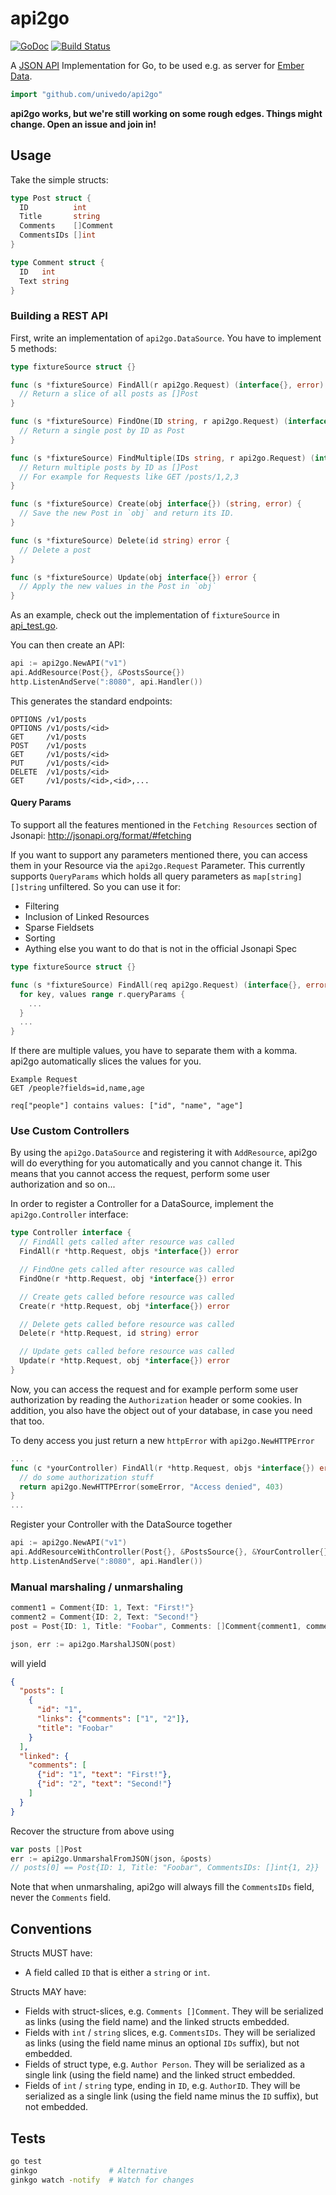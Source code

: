# api2go

[![GoDoc](https://godoc.org/github.com/univedo/api2go?status.svg)](https://godoc.org/github.com/univedo/api2go)
[![Build Status](https://travis-ci.org/univedo/api2go.svg?branch=master)](https://travis-ci.org/univedo/api2go)

A [JSON API](http://jsonapi.org) Implementation for Go, to be used e.g. as server for [Ember Data](https://github.com/emberjs/data).

```go
import "github.com/univedo/api2go"
```

**api2go works, but we're still working on some rough edges. Things might change. Open an issue and join in!**

## Usage

Take the simple structs:

```go
type Post struct {
  ID          int
  Title       string
  Comments    []Comment
  CommentsIDs []int
}

type Comment struct {
  ID   int
  Text string
}
```

### Building a REST API

First, write an implementation of `api2go.DataSource`. You have to implement 5 methods:

```go
type fixtureSource struct {}

func (s *fixtureSource) FindAll(r api2go.Request) (interface{}, error) {
  // Return a slice of all posts as []Post
}

func (s *fixtureSource) FindOne(ID string, r api2go.Request) (interface{}, error) {
  // Return a single post by ID as Post
}

func (s *fixtureSource) FindMultiple(IDs string, r api2go.Request) (interface{}, error) {
  // Return multiple posts by ID as []Post
  // For example for Requests like GET /posts/1,2,3
}

func (s *fixtureSource) Create(obj interface{}) (string, error) {
  // Save the new Post in `obj` and return its ID.
}

func (s *fixtureSource) Delete(id string) error {
  // Delete a post
}

func (s *fixtureSource) Update(obj interface{}) error {
  // Apply the new values in the Post in `obj`
}
```

As an example, check out the implementation of `fixtureSource` in [api_test.go](/api_test.go).

You can then create an API:

```go
api := api2go.NewAPI("v1")
api.AddResource(Post{}, &PostsSource{})
http.ListenAndServe(":8080", api.Handler())
```

This generates the standard endpoints:

```
OPTIONS /v1/posts
OPTIONS /v1/posts/<id>
GET     /v1/posts
POST    /v1/posts
GET     /v1/posts/<id>
PUT     /v1/posts/<id>
DELETE  /v1/posts/<id>
GET     /v1/posts/<id>,<id>,...
```

#### Query Params
To support all the features mentioned in the `Fetching Resources` section of Jsonapi:
http://jsonapi.org/format/#fetching

If you want to support any parameters mentioned there, you can access them in your Resource
via the `api2go.Request` Parameter. This currently supports `QueryParams` which holds
all query parameters as `map[string][]string` unfiltered. So you can use it for:
  * Filtering
  * Inclusion of Linked Resources
  * Sparse Fieldsets
  * Sorting
  * Aything else you want to do that is not in the official Jsonapi Spec

```go
type fixtureSource struct {}

func (s *fixtureSource) FindAll(req api2go.Request) (interface{}, error) {
  for key, values range r.queryParams {
    ...
  }
  ...
}
```

If there are multiple values, you have to separate them with a komma. api2go automatically
slices the values for you.

```
Example Request
GET /people?fields=id,name,age

req["people"] contains values: ["id", "name", "age"]
```

### Use Custom Controllers

By using the `api2go.DataSource` and registering it with `AddResource`,
api2go will do everything for you automatically and you cannot change it. This
means that you cannot access the request, perform some user authorization and so on...

In order to register a Controller for a DataSource, implement the `api2go.Controller` interface:

```go
type Controller interface {
  // FindAll gets called after resource was called
  FindAll(r *http.Request, objs *interface{}) error

  // FindOne gets called after resource was called
  FindOne(r *http.Request, obj *interface{}) error

  // Create gets called before resource was called
  Create(r *http.Request, obj *interface{}) error

  // Delete gets called before resource was called
  Delete(r *http.Request, id string) error

  // Update gets called before resource was called
  Update(r *http.Request, obj *interface{}) error
}
```

Now, you can access the request and for example perform some user authorization by reading the
`Authorization` header or some cookies. In addition, you also have the object out of your database, in
case you need that too.

To deny access you just return a new `httpError` with `api2go.NewHTTPError`

```go
...
func (c *yourController) FindAll(r *http.Request, objs *interface{}) error {
  // do some authorization stuff
  return api2go.NewHTTPError(someError, "Access denied", 403)
}
...
```

Register your Controller with the DataSource together

```go
api := api2go.NewAPI("v1")
api.AddResourceWithController(Post{}, &PostsSource{}, &YourController{})
http.ListenAndServe(":8080", api.Handler())
```

### Manual marshaling / unmarshaling

```go
comment1 = Comment{ID: 1, Text: "First!"}
comment2 = Comment{ID: 2, Text: "Second!"}
post = Post{ID: 1, Title: "Foobar", Comments: []Comment{comment1, comment2}}

json, err := api2go.MarshalJSON(post)
```

will yield

```json
{
  "posts": [
    {
      "id": "1",
      "links": {"comments": ["1", "2"]},
      "title": "Foobar"
    }
  ],
  "linked": {
    "comments": [
      {"id": "1", "text": "First!"},
      {"id": "2", "text": "Second!"}
    ]
  }
}
```

Recover the structure from above using

```go
var posts []Post
err := api2go.UnmarshalFromJSON(json, &posts)
// posts[0] == Post{ID: 1, Title: "Foobar", CommentsIDs: []int{1, 2}}
```

Note that when unmarshaling, api2go will always fill the `CommentsIDs` field, never the `Comments` field.

## Conventions

Structs MUST have:

- A field called `ID` that is either a `string` or `int`.

Structs MAY have:

- Fields with struct-slices, e.g. `Comments []Comment`. They will be serialized as links (using the field name) and the linked structs embedded.
- Fields with `int` / `string` slices, e.g. `CommentsIDs`. They will be serialized as links (using the field name minus an optional `IDs` suffix), but not embedded.
- Fields of struct type, e.g. `Author Person`. They will be serialized as a single link (using the field name) and the linked struct embedded.
- Fields of `int` / `string` type, ending in `ID`, e.g. `AuthorID`. They will be serialized as a single link (using the field name minus the `ID` suffix), but not embedded.

## Tests

```sh
go test
ginkgo                # Alternative
ginkgo watch -notify  # Watch for changes
```

